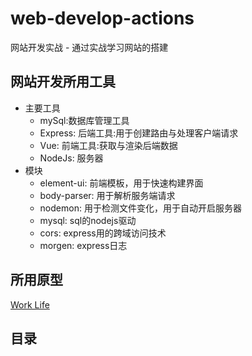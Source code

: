 # web-develop-actions
网站开发实战 - 通过实战学习网站的搭建

## 网站开发所用工具
- 主要工具
    - mySql:数据库管理工具
    - Express: 后端工具:用于创建路由与处理客户端请求
    - Vue: 前端工具:获取与渲染后端数据
    - NodeJs: 服务器
- 模块
  - element-ui: 前端模板，用于快速构建界面
  - body-parser: 用于解析服务端请求
  - nodemon: 用于检测文件变化，用于自动开启服务器
  - mysql: sql的nodejs驱动
  - cors: express用的跨域访问技术
  - morgen: express日志
## 所用原型

[Work Life](https://www.processon.com/view/link/59661847e4b08e72e48a6cf4)

## 目录
